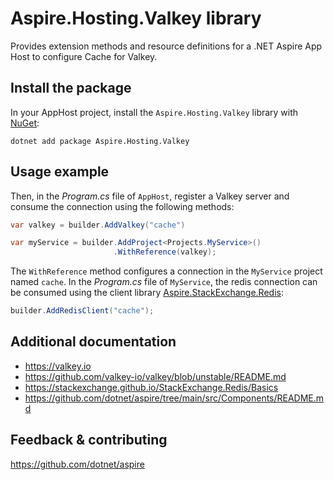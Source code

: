 # Aspire.Hosting.Valkey library

Provides extension methods and resource definitions for a .NET Aspire App Host to configure Cache for Valkey.

## Install the package

In your AppHost project, install the `Aspire.Hosting.Valkey` library with [NuGet](https://www.nuget.org):

```dotnetcli
dotnet add package Aspire.Hosting.Valkey
```

## Usage example

Then, in the _Program.cs_ file of `AppHost`, register a Valkey server and consume the connection using the following methods:

```csharp
var valkey = builder.AddValkey("cache")

var myService = builder.AddProject<Projects.MyService>()
                       .WithReference(valkey);
```

The `WithReference` method configures a connection in the `MyService` project named `cache`. In the _Program.cs_ file of `MyService`, the redis connection can be consumed using the client library [Aspire.StackExchange.Redis](https://www.nuget.org/packages/Aspire.StackExchange.Redis):

```csharp
builder.AddRedisClient("cache");
```

## Additional documentation

* https://valkey.io
* https://github.com/valkey-io/valkey/blob/unstable/README.md
* https://stackexchange.github.io/StackExchange.Redis/Basics
* https://github.com/dotnet/aspire/tree/main/src/Components/README.md

## Feedback & contributing

https://github.com/dotnet/aspire
